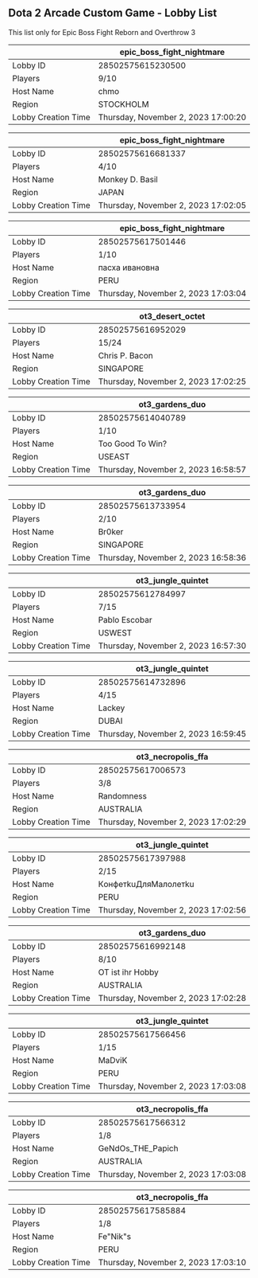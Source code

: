 ## Dota 2 Arcade Custom Game - Lobby List

This list only for Epic Boss Fight Reborn and Overthrow 3

|  | epic_boss_fight_nightmare |
| ------ | ------ |
| Lobby ID | 28502575615230500 |
| Players | 9/10 |
| Host Name | chmo |
| Region | STOCKHOLM |
| Lobby Creation Time | Thursday, November 2, 2023 17:00:20 |


|  | epic_boss_fight_nightmare |
| ------ | ------ |
| Lobby ID | 28502575616681337 |
| Players | 4/10 |
| Host Name | Monkey D. Basil |
| Region | JAPAN |
| Lobby Creation Time | Thursday, November 2, 2023 17:02:05 |


|  | epic_boss_fight_nightmare |
| ------ | ------ |
| Lobby ID | 28502575617501446 |
| Players | 1/10 |
| Host Name | пасха ивановна |
| Region | PERU |
| Lobby Creation Time | Thursday, November 2, 2023 17:03:04 |


|  | ot3_desert_octet |
| ------ | ------ |
| Lobby ID | 28502575616952029 |
| Players | 15/24 |
| Host Name | Chris P. Bacon |
| Region | SINGAPORE |
| Lobby Creation Time | Thursday, November 2, 2023 17:02:25 |


|  | ot3_gardens_duo |
| ------ | ------ |
| Lobby ID | 28502575614040789 |
| Players | 1/10 |
| Host Name | Too Good To Win? |
| Region | USEAST |
| Lobby Creation Time | Thursday, November 2, 2023 16:58:57 |


|  | ot3_gardens_duo |
| ------ | ------ |
| Lobby ID | 28502575613733954 |
| Players | 2/10 |
| Host Name | Br0ker |
| Region | SINGAPORE |
| Lobby Creation Time | Thursday, November 2, 2023 16:58:36 |


|  | ot3_jungle_quintet |
| ------ | ------ |
| Lobby ID | 28502575612784997 |
| Players | 7/15 |
| Host Name | Pablo Escobar |
| Region | USWEST |
| Lobby Creation Time | Thursday, November 2, 2023 16:57:30 |


|  | ot3_jungle_quintet |
| ------ | ------ |
| Lobby ID | 28502575614732896 |
| Players | 4/15 |
| Host Name | Lackey |
| Region | DUBAI |
| Lobby Creation Time | Thursday, November 2, 2023 16:59:45 |


|  | ot3_necropolis_ffa |
| ------ | ------ |
| Lobby ID | 28502575617006573 |
| Players | 3/8 |
| Host Name | Randomness |
| Region | AUSTRALIA |
| Lobby Creation Time | Thursday, November 2, 2023 17:02:29 |


|  | ot3_jungle_quintet |
| ------ | ------ |
| Lobby ID | 28502575617397988 |
| Players | 2/15 |
| Host Name | КoнфeтkuДляМaлoлeтku |
| Region | PERU |
| Lobby Creation Time | Thursday, November 2, 2023 17:02:56 |


|  | ot3_gardens_duo |
| ------ | ------ |
| Lobby ID | 28502575616992148 |
| Players | 8/10 |
| Host Name | OT ist ihr Hobby |
| Region | AUSTRALIA |
| Lobby Creation Time | Thursday, November 2, 2023 17:02:28 |


|  | ot3_jungle_quintet |
| ------ | ------ |
| Lobby ID | 28502575617566456 |
| Players | 1/15 |
| Host Name | MaDviK |
| Region | PERU |
| Lobby Creation Time | Thursday, November 2, 2023 17:03:08 |


|  | ot3_necropolis_ffa |
| ------ | ------ |
| Lobby ID | 28502575617566312 |
| Players | 1/8 |
| Host Name | GeNdOs_THE_Papich |
| Region | AUSTRALIA |
| Lobby Creation Time | Thursday, November 2, 2023 17:03:08 |


|  | ot3_necropolis_ffa |
| ------ | ------ |
| Lobby ID | 28502575617585884 |
| Players | 1/8 |
| Host Name | Fe"Nik"s |
| Region | PERU |
| Lobby Creation Time | Thursday, November 2, 2023 17:03:10 |


